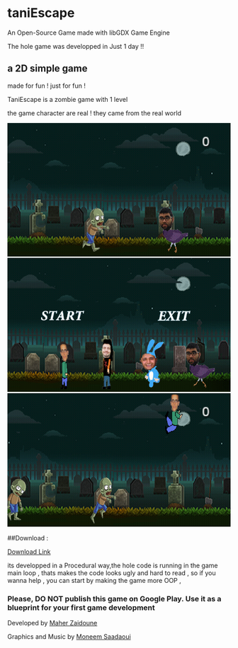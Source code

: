 # taniEscape

An Open-Source Game made with libGDX Game Engine

The hole game was developped in Just 1 day !!

## a 2D simple game
made for fun ! just for fun !

TaniEscape is a zombie game with 1 level 

the game character are real ! they came from the real world 

![first screen](https://github.com/maherzaidoune/taniEscape/blob/master/tani1.png)
![second screen](https://github.com/maherzaidoune/taniEscape/blob/master/tani2.png)
![3rd screen](https://github.com/maherzaidoune/taniEscape/blob/master/tani3.png)

##Download :

[Download Link](https://github.com/maherzaidoune/taniEscape/blob/master/TaniEscape.apk)

its developped in a Procedural way,the hole code is running in the game main loop , thats makes the code looks ugly and hard to read , so if you wanna help , you can start by making the game more OOP ,

### Please, DO NOT publish this  game on Google Play. Use it as a blueprint for your first game development

Developed by [Maher Zaidoune](https://www.facebook.com/maher.zaidoune)

Graphics and Music by [Moneem Saadaoui ](https://www.facebook.com/profile.php?id=100003603974716)


